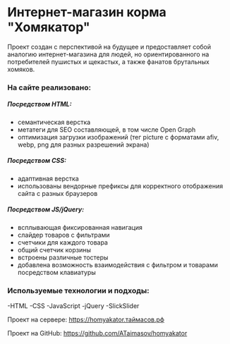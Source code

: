 # Интернет-магазин корма "Хомякатор"

Проект создан с перспективой на будущее и предоставляет собой аналогию интернет-магазина для людей, но ориентированного на потребителей пушистых и щекастых, а также фанатов брутальных хомяков. 

### На сайте реализовано: 

##### Посредством HTML:
- семантическая верстка
- метатеги для SEO составляющей, в том числе Open Graph
- оптимизация загрузки изображений (тег picture с форматами afiv, webp, png для разных разрешений экрана)

##### Посредством CSS:
- адаптивная верстка
- использованы вендорные префиксы для корректного отображения сайта с разных браузеров

##### Посредством JS/jQuery:
- всплывающая фиксированная навигация
- слайдер товаров с фильтрами
- счетчики для каждого товара 
- общий счетчик корзины 
- встроены различные тостеры 
- добавлена возможность взаимодействия с фильтром и товарами посредством клавиатуры

### Используемые технологии и подходы: 
-HTML
-CSS
-JavaScript
-jQuery
-SlickSlider

Проект на сервере: https://homyakator.таймасов.рф

Проект на GitHub: https://github.com/ATaimasov/homyakator